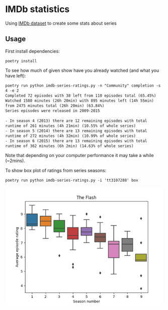 # IMDb statistics

Using [IMDb dataset](https://www.imdb.com/interfaces/) to create some stats about series

## Usage

First install dependencies:

```console
poetry install
```

To see how much of given show have you already watched (and what you have left):

```console
poetry run python imdb-series-ratings.py -n "Community" completion -s 4 -e 2
Completed 72 episodes with 38 left from 110 episodes total (65.45%)
Watched 1580 minutes (26h 20min) with 895 minutes left (14h 55min) from 2475 minutes total (26h 20min) (63.84%)
Series episodes were released in 2009-2015

- In season 4 (2013) there are 12 remaining episodes with total runtime of 261 minutes (4h 21min) (10.55% of whole series)
- In season 5 (2014) there are 13 remaining episodes with total runtime of 272 minutes (4h 32min) (10.99% of whole series)
- In season 6 (2015) there are 13 remaining episodes with total runtime of 362 minutes (6h 2min) (14.63% of whole series)
```

Note that depending on your computer performance it may take a while (~2mins).

To show box plot of ratings from series seasons:

```console
poetry run python imdb-series-ratings.py -i 'tt3107288' box
```

![Boxplot about Flash TV show](./flash.png)
